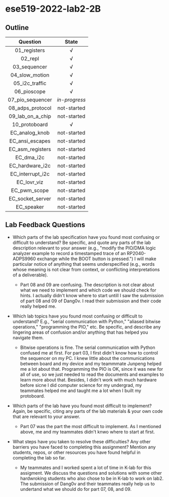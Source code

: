 # ese519-2022-lab2-2B

## Outline
Question | State
:---: | :---:
01_registers | √
02_repl | √
03_sequencer | √
04_slow_motion | √
05_i2c_traffic | √
06_pioscope | √
07_pio_sequencer | *in-progress*
08_adps_protocol | not-started
09_lab_on_a_chip | not-started
10_protoboard | √
EC_analog_knob | not-started
EC_ansi_escapes | not-started
EC_asm_registers | not-started
EC_dma_i2c | not-started
EC_hardware_i2c | not-started
EC_interrupt_i2c | not-started
EC_lovr_viz | not-started
EC_pwm_scope | not-started
EC_socket_server | not-started
EC_speaker | not-started

## Lab Feedback Questions
- Which parts of the lab specification have you found most confusing or difficult to understand? Be specific, and quote any parts of the lab description relevant to your answer (e.g., "modify the PIO/DMA logic analyzer example to record a timestamped trace of an RP2040-ADPS9960 exchange while the BOOT button is pressed.") I will make particular notice of anything that seems underspecified (e.g., words whose meaning is not clear from context, or conflicting interpretations of a deliverable).
	- Part 08 and 09 are confusing. The description is not clear about what we need to implement and which code we should check for hints. I actually didn't know where to start untill I saw the submission of part 08 and 09 of Dang0v. I read their submission and their code really helped me.

- Which lab topics have you found most confusing or difficult to understand? E.g., "serial communication with Python," "aliased bitwise operations," "programming the PIO," etc. Be specific, and describe any lingering areas of confusion and/or anything that has helped you navigate them.
	- Bitwise operations is fine. The serial communication with Python confused me at first. For part 03, I first didn't know how to control the sequencer on my PC. I knew little about the communications between board and my device and my teammmate Junpeng helped me a lot about that. Programming the PIO is OK, since it was new for all of use, so we just needed to read the documents and examples to learn more about that. Besides, I didn't work with much hardware before sicne I did computer science for my undergrad, my teammates helped me and taught me a lot when I built my protoboard. 

- Which parts of the lab have you found most difficult to implement? Again, be specific, citing any parts of the lab materials & your own code that are relevant to your answer.
	- Part 07 was the part the most difficult to implement. As I mentioned above, me and my teammates didn't knwo where to start at first. 

- What steps have you taken to resolve these difficulties? Any other barriers you have faced to completing this assignment? Mention any students, repos, or other resources you have found helpful in completing the lab so far.
	- My teammates and I worked spent a lot of time in K-lab for this assigment. We discuss the questions and solutions with some other hardwroking students who also chose to be in K-lab to work on lab2. The submission of Dang0v and their teammates really help us to undertand what we should do for part 07, 08, and 09.
